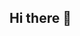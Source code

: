 ## Hi there 👋

<!--
**Wesrom20/Wesrom20** is a ✨ _special_ ✨ repository because its `README.md` (this file) appears on your GitHub profile.

Here are some ideas to get you started:

- 🔭 I’m currently working on getting my associates in Security and Analysis 
- 🌱 I’m currently learning CCNA , COMPTIA , ETC
- 👯 I’m looking to collaborate on Learning more about my field 
- 🤔 I’m looking for help with getting to know more about security 
- 💬 Ask me about Soccer
- 📫 How to reach me: romerow1031@student.faytechcc.edu
- 😄 Pronouns: CHILL
- ⚡ Fun fact: I love sports , and losing money in sports betting 
Thanks for reading my README!!
-->

